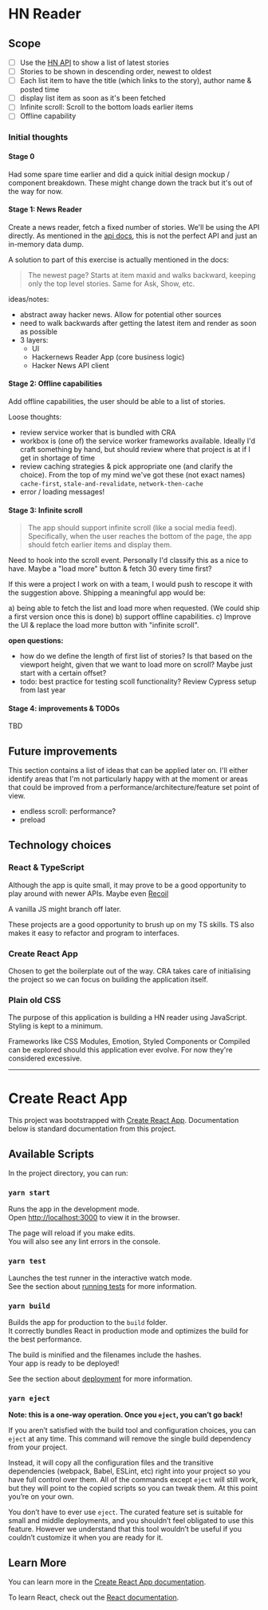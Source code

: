 # HN Reader

## Scope

- [ ] Use the [HN API](https://github.com/HackerNews/API) to show a list of latest stories
- [ ] Stories to be shown in descending order, newest to oldest
- [ ] Each list item to have the title (which links to the story), author name & posted time
- [ ] display list item as soon as it's been fetched
- [ ] Infinite scroll: Scroll to the bottom loads earlier items
- [ ] Offline capability

### Initial thoughts

#### Stage 0

Had some spare time earlier and did a quick initial design mockup / component breakdown. These might change down the track but it's out of the way for now.

#### Stage 1: News Reader

Create a news reader, fetch a fixed number of stories. We'll be using the API directly. As mentioned in the [api docs](https://github.com/HackerNews/API), this is not the perfect API and just an in-memory data dump.

A solution to part of this exercise is actually mentioned in the docs:

> The newest page? Starts at item maxid and walks backward, keeping only the top level stories. Same for Ask, Show, etc.

ideas/notes:

- abstract away hacker news. Allow for potential other sources
- need to walk backwards after getting the latest item and render as soon as possible
- 3 layers:
  - UI 
  - Hackernews Reader App (core business logic)
  - Hacker News API client



#### Stage 2: Offline capabilities

Add offline capabilities, the user should be able to a list of stories.

Loose thoughts:

- review service worker that is bundled with CRA
- workbox is (one of) the service worker frameworks available. Ideally I'd craft something by hand, but should review where that project is at if I get in shortage of time
- review caching strategies & pick appropriate one (and clarify the choice). From the top of my mind we've got these (not exact names) `cache-first`, `stale-and-revalidate`, `network-then-cache`
- error / loading messages!

#### Stage 3: Infinite scroll

> The app should support infinite scroll (like a social media feed). Specifically, when the user reaches the bottom of the page, the app should fetch earlier items and display them.

Need to hook into the scroll event. Personally I'd classify this as a nice to have. Maybe a "load more" button & fetch 30 every time first?

If this were a project I work on with a team, I would push to rescope it with the suggestion above. Shipping a meaningful app would be:

a) being able to fetch the list and load more when requested. (We could ship a first version once this is done)
b) support offline capabilities.
c) Improve the UI & replace the load more button with "infinite scroll".

**open questions:**

- how do we define the length of first list of stories? Is that based on the viewport height, given that we want to load more on scroll? Maybe just start with a certain offset?
- todo: best practice for testing scoll functionality? Review Cypress setup from last year

#### Stage 4: improvements & TODOs

TBD

## Future improvements

This section contains a list of ideas that can be applied later on. I'll either identify areas that I'm not particularly happy with at the moment or areas that could be improved from a performance/architecture/feature set point of view.

- endless scroll: performance?
- preload

## Technology choices

### React & TypeScript

Although the app is quite small, it may prove to be a good opportunity to play around with newer APIs. Maybe even [Recoil](https://recoiljs.org/)

A vanilla JS might branch off later.

These projects are a good opportunity to brush up on my TS skills. TS also makes it easy to refactor and program to interfaces.

### Create React App

Chosen to get the boilerplate out of the way. CRA takes care of initialising the project so we can focus on building the application itself.

### Plain old CSS

The purpose of this application is building a HN reader using JavaScript. Styling is kept to a minimum.

Frameworks like CSS Modules, Emotion, Styled Components or Compiled can be explored should this application ever evolve. For now they're considered excessive.

---

# Create React App

This project was bootstrapped with [Create React App](https://github.com/facebook/create-react-app). Documentation below is standard documentation from this project.

## Available Scripts

In the project directory, you can run:

### `yarn start`

Runs the app in the development mode.<br />
Open [http://localhost:3000](http://localhost:3000) to view it in the browser.

The page will reload if you make edits.<br />
You will also see any lint errors in the console.

### `yarn test`

Launches the test runner in the interactive watch mode.<br />
See the section about [running tests](https://facebook.github.io/create-react-app/docs/running-tests) for more information.

### `yarn build`

Builds the app for production to the `build` folder.<br />
It correctly bundles React in production mode and optimizes the build for the best performance.

The build is minified and the filenames include the hashes.<br />
Your app is ready to be deployed!

See the section about [deployment](https://facebook.github.io/create-react-app/docs/deployment) for more information.

### `yarn eject`

**Note: this is a one-way operation. Once you `eject`, you can’t go back!**

If you aren’t satisfied with the build tool and configuration choices, you can `eject` at any time. This command will remove the single build dependency from your project.

Instead, it will copy all the configuration files and the transitive dependencies (webpack, Babel, ESLint, etc) right into your project so you have full control over them. All of the commands except `eject` will still work, but they will point to the copied scripts so you can tweak them. At this point you’re on your own.

You don’t have to ever use `eject`. The curated feature set is suitable for small and middle deployments, and you shouldn’t feel obligated to use this feature. However we understand that this tool wouldn’t be useful if you couldn’t customize it when you are ready for it.

## Learn More

You can learn more in the [Create React App documentation](https://facebook.github.io/create-react-app/docs/getting-started).

To learn React, check out the [React documentation](https://reactjs.org/).
